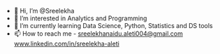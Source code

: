 - 👋 Hi, I’m @Sreelekha
- 👀 I’m interested in Analytics and Programming
- 🌱 I’m currently learning Data Science, Python, Statistics and DS tools
- 📫 How to reach me - sreelekhanaidu.aleti004@gmail.com <or> www.linkedin.com/in/sreelekha-aleti

<!---
SreelekhaAleti/SreelekhaAleti is a ✨ special ✨ repository because its `README.md` (this file) appears on your GitHub profile.
You can click the Preview link to take a look at your changes.
--->
